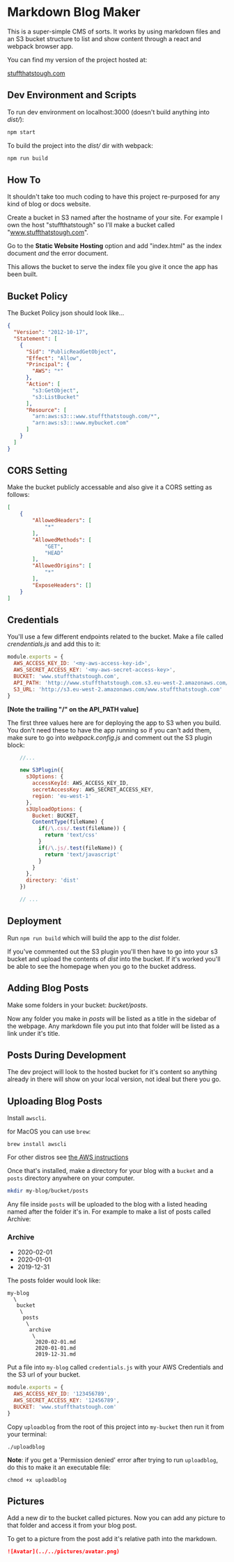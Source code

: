 # Markdown Blog Maker

This is a super-simple CMS of sorts. It works by using markdown files and an S3
bucket structure to list and show content through a react and webpack browser
app.

You can find my version of the project hosted at:

[stuffthatstough.com](https://www.stuffthatstough.com)

## Dev Environment and Scripts

To run dev environment on localhost:3000 (doesn't build anything into *dist/*):

```sh
npm start
```

To build the project into the *dist/* dir with webpack:

```sh
npm run build
```

## How To

It shouldn't take too much coding to have this project re-purposed for
any kind of blog or docs website.

Create a bucket in S3 named after the hostname of your site. For example I own
the host "stuffthatstough" so I'll make a bucket called
"www.stuffthatstough.com".

Go to the **Static Website Hosting** option and add "index.html" as the index
document *and* the error document.

This allows the bucket to serve the index file you give it once the app has
been built.

## Bucket Policy

The Bucket Policy json should look like...

```json
{
  "Version": "2012-10-17",
  "Statement": [
    {
      "Sid": "PublicReadGetObject",
      "Effect": "Allow",
      "Principal": {
        "AWS": "*"
      },
      "Action": [
        "s3:GetObject",
        "s3:ListBucket"
      ],
      "Resource": [
        "arn:aws:s3:::www.stuffthatstough.com/*",
        "arn:aws:s3:::www.mybucket.com"
      ]
    }
  ]
}
```

## CORS Setting

Make the bucket publicly accessable and also give it a CORS setting as follows:

```json
[
    {
        "AllowedHeaders": [
            "*"
        ],
        "AllowedMethods": [
            "GET",
            "HEAD"
        ],
        "AllowedOrigins": [
            "*"
        ],
        "ExposeHeaders": []
    }
]
```

## Credentials

You'll use a few different endpoints related to the bucket. Make a file called
*crendentials.js* and add this to it:

```js
module.exports = {
  AWS_ACCESS_KEY_ID: '<my-aws-access-key-id>',
  AWS_SECRET_ACCESS_KEY: '<my-aws-secret-access-key>',
  BUCKET: 'www.stuffthatstough.com',
  API_PATH: 'http://www.stuffthatstough.com.s3.eu-west-2.amazonaws.com/',
  S3_URL: 'http://s3.eu-west-2.amazonaws.com/www.stuffthatstough.com'
}
```

**[Note the trailing "/" on the API_PATH value]**

The first three values here are for deploying the app to S3 when you build. You don't need these to have the app running
so if you can't add them, make sure to go into *webpack.config.js* and comment out the S3 plugin block:

```js
    //...

    new S3Plugin({
      s3Options: {
        accessKeyId: AWS_ACCESS_KEY_ID,
        secretAccessKey: AWS_SECRET_ACCESS_KEY,
        region: 'eu-west-1'
      },
      s3UploadOptions: {
        Bucket: BUCKET,
        ContentType(fileName) {
          if(/\.css/.test(fileName)) {
            return 'text/css'
          }
          if(/\.js/.test(fileName)) {
            return 'text/javascript'
          }
        }
      },
      directory: 'dist'
    })

    // ...
```

## Deployment

Run `npm run build` which will build the app to the *dist* folder.

If you've commented out the S3 plugin you'll then have to go into your s3
bucket and upload the contents of *dist* into the bucket. If it's worked you'll
be able to see the homepage when you go to the bucket address.

## Adding Blog Posts

Make some folders in your bucket: *bucket/posts*.

Now any folder you make in *posts* will be listed as a title in the sidebar of
the webpage. Any markdown file you put into that folder will be listed as a
link under it's title.

## Posts During Development

The dev project will look to the hosted bucket for it's content so anything
already in there will show on your local version, not ideal but there you go.

## Uploading Blog Posts

Install `awscli`. 

for MacOS you can use `brew`:

```posix
brew install awscli
```

For other distros see [the AWS instructions](https://docs.aws.amazon.com/cli/latest/userguide/getting-started-install.html)

Once that's installed, make a directory for your blog with a `bucket` and a
`posts` directory anywhere on your computer.

```bash
mkdir my-blog/bucket/posts
```

Any file inside `posts` will be uploaded to the blog with a listed 
heading named after the folder it's in. For example to make a list of posts
called Archive:

### Archive

- 2020-02-01
- 2020-01-01
- 2019-12-31

The posts folder would look like:

```
my-blog
  \
   bucket
    \
     posts
      \
       archive
        \
         2020-02-01.md
         2020-01-01.md
         2019-12-31.md
```

Put a file into `my-blog` called `credentials.js` with your AWS Credentials and
the S3 url of your bucket.

```js
module.exports = {
  AWS_ACCESS_KEY_ID: '123456789', 
  AWS_SECRET_ACCESS_KEY: '12456789', 
  BUCKET: 'www.stuffthatstough.com'
}
```

Copy `uploadblog` from the root of this project into
`my-bucket` then run it from your terminal:

```posix
./uploadblog
```

**Note**: if you get a 'Permission denied' error after trying
to run `uploadblog`, do this to make it an executable file:

```posix
chmod +x uploadblog
```

## Pictures

Add a new dir to the bucket called pictures.
Now you can add any picture to that folder and access it from your
blog post.

To get to a picture from the post add it's relative path into the 
markdown.

```md
![Avatar](../../pictures/avatar.png)
```

